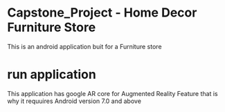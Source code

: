 # Capstone_Project - Home Decor Furniture Store

This is an android application buit for a Furniture store 

# run application

This application has google AR core for Augmented Reality Feature that is why it requuires Android version 7.0 and above
